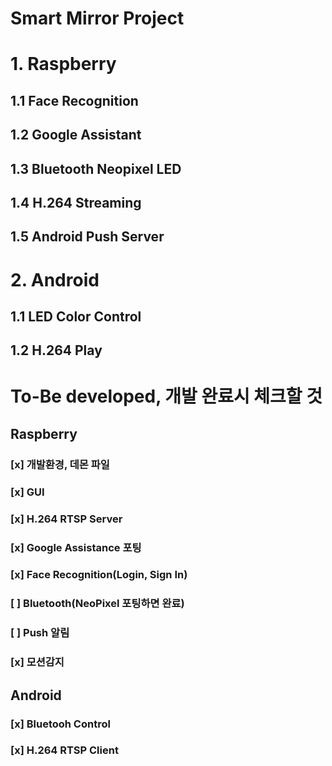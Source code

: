 Smart Mirror Project
======================

# 1. Raspberry
## 1.1 Face Recognition
## 1.2 Google Assistant
## 1.3 Bluetooth Neopixel LED
## 1.4 H.264 Streaming
## 1.5 Android Push Server

# 2. Android
## 1.1 LED Color Control
## 1.2 H.264 Play


# To-Be developed, 개발 완료시 체크할 것
## Raspberry
### [x] 개발환경, 데몬 파일
### [x] GUI 
### [x] H.264 RTSP Server 
### [x] Google Assistance 포팅 
### [x] Face Recognition(Login, Sign In) 
### [ ] Bluetooth(NeoPixel 포팅하면 완료)
### [ ] Push 알림 
### [x] 모션감지

## Android
### [x] Bluetooh Control
### [x] H.264 RTSP Client 
